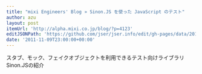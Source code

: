 ```yaml
---
title: "mixi Engineers' Blog » Sinon.JS を使った JavaScript のテスト"
author: azu
layout: post
itemUrl: 'http://alpha.mixi.co.jp/blog/?p=4123'
editJSONPath: 'https://github.com/jser/jser.info/edit/gh-pages/data/2011/11/index.json'
date: '2011-11-09T23:00:00+00:00'
---
```

スタブ、モック、フェイクオブジェクトを利用できるテスト向けライブラリSinon.JSの紹介
